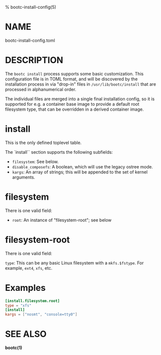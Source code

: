 % bootc-install-config(5)

# NAME

bootc-install-config.toml

# DESCRIPTION

The `bootc install` process supports some basic customization.  This configuration file
is in TOML format, and will be discovered by the installation process in via "drop-in"
files in `/usr/lib/bootc/install` that are processed in alphanumerical order.

The individual files are merged into a single final installation config, so it is
supported for e.g. a container base image to provide a default root filesystem type,
that can be overridden in a derived container image.

# install

This is the only defined toplevel table.

The `install`` section supports the following subfields:

- `filesystem`: See below.
- `disable_composefs`: A boolean, which will use the legacy ostree mode.
- `kargs`: An array of strings; this will be appended to the set of kernel arguments.

# filesystem

There is one valid field:

- `root`: An instance of "filesystem-root"; see below

# filesystem-root

There is one valid field:

`type`: This can be any basic Linux filesystem with a `mkfs.$fstype`.  For example, `ext4`, `xfs`, etc.

# Examples

```toml
[install.filesystem.root]
type = "xfs"
[install]
kargs = ["nosmt", "console=tty0"]
```

# SEE ALSO

**bootc(1)**
